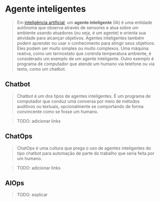 # Agente inteligentes

> Em [inteligência artificial](https://pt.wikipedia.org/wiki/Intelig%C3%AAncia_artificial),
um **agente inteligente** (IA) é uma entidade autônoma que observa através de
sensores e atua sobre um ambiente usando atuadores (ou seja, é um agente) e
orienta sua atividade para alcançar objetivos. Agentes inteligentes também
podem aprender ou usar o conhecimento para atingir seus objetivos. Eles podem
ser muito simples ou muito complexos. Uma máquina reativa, como um termostato
que controla temperatura ambiente, é considerado um exemplo de um agente
inteligente. Outro exemplo é programa de computador que atende um humano via
telefone ou via texto, como um chatbot.

## Chatbot

> Chatbot é um dos tipos de agentes inteligentes. É um programa de computador que
conduz uma conversa por meio de métodos auditivos ou textuais, opcionalmente
se comportando de forma convincente como se fosse um humano. 

> TODO: adicionar links

## ChatOps

> ChatOps é uma cultura que prega o uso de agentes inteligentes do tipo chatbot
para automação de parte do trabalho que seria feita por um humano.


> TODO: adicionar links

## AIOps

> TODO: explicar

<!--
https://entuity.com/pt/why-does-my-business-need-aiops/
-->
